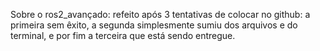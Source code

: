 Sobre o ros2_avançado: refeito após 3 tentativas de colocar no github: a primeira sem êxito, a segunda simplesmente sumiu dos arquivos e do terminal, e por fim a terceira que está sendo entregue. 
